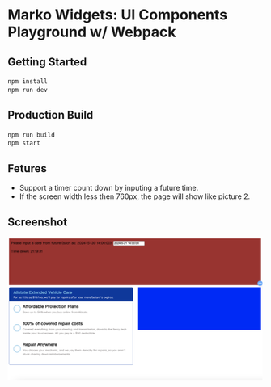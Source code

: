 Marko Widgets: UI Components Playground w/ Webpack
==================================

## Getting Started

```bash
npm install
npm run dev
```

## Production Build
```bash
npm run build
npm start
```

## Fetures

- Support a timer count down by inputing a future time.
- If the screen width less then 760px, the page will show like picture 2.

## Screenshot

![Screenshot](./src/assets/screenshot.png)